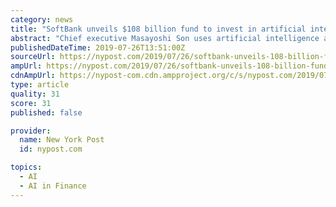 ```yaml
---
category: news
title: "SoftBank unveils $108 billion fund to invest in artificial intelligence"
abstract: "Chief executive Masayoshi Son uses artificial intelligence as a catch-all term ... as well as investment bank Goldman Sachs. SoftBank said it was still talking to potential investors and that ..."
publishedDateTime: 2019-07-26T13:51:00Z
sourceUrl: https://nypost.com/2019/07/26/softbank-unveils-108-billion-fund-to-invest-in-artificial-intelligence/
ampUrl: https://nypost.com/2019/07/26/softbank-unveils-108-billion-fund-to-invest-in-artificial-intelligence/amp/
cdnAmpUrl: https://nypost-com.cdn.ampproject.org/c/s/nypost.com/2019/07/26/softbank-unveils-108-billion-fund-to-invest-in-artificial-intelligence/amp/
type: article
quality: 31
score: 31
published: false

provider:
  name: New York Post
  id: nypost.com

topics:
  - AI
  - AI in Finance
---
```

